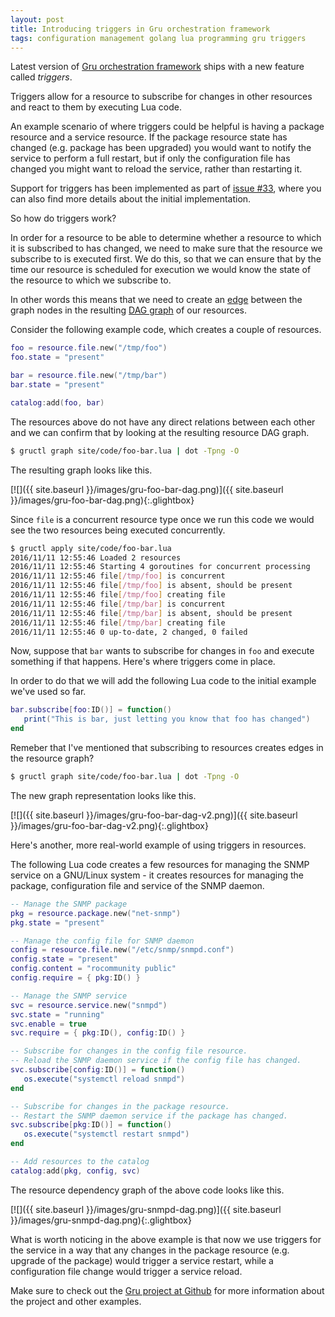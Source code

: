 ```yaml
---
layout: post
title: Introducing triggers in Gru orchestration framework
tags: configuration management golang lua programming gru triggers
---
```

Latest version of
[Gru orchestration framework](https://github.com/dnaeon/gru) ships
with a new feature called *triggers*.

Triggers allow for a resource to subscribe for changes in other
resources and react to them by executing Lua code.

An example scenario of where triggers could be helpful is having a
package resource and a service resource. If the package resource
state has changed (e.g. package has been upgraded) you would want to
notify the service to perform a full restart, but if only the
configuration file has changed you might want to reload the service,
rather than restarting it.

Support for triggers has been implemented as part of
[issue #33](https://github.com/dnaeon/gru/issues/33), where you can
also find more details about the initial implementation.

So how do triggers work?

In order for a resource to be able to determine whether a
resource to which it is subscribed to has changed, we need to make
sure that the resource we subscribe to is executed first. We do this,
so that we can ensure that by the time our resource is scheduled for
execution we would know the state of the resource to which we
subscribe to.

In other words this means that we need to create an
[edge](https://en.wikipedia.org/wiki/Graph_theory) between the
graph nodes in the resulting
[DAG graph](https://en.wikipedia.org/wiki/Directed_acyclic_graph) of our
resources.

Consider the following example code, which creates a couple of
resources.

```lua
foo = resource.file.new("/tmp/foo")
foo.state = "present"

bar = resource.file.new("/tmp/bar")
bar.state = "present"

catalog:add(foo, bar)
```

The resources above do not have any direct relations between each
other and we can confirm that by looking at the resulting resource
DAG graph.

```bash
$ gructl graph site/code/foo-bar.lua | dot -Tpng -O
```

The resulting graph looks like this.

[![]({{ site.baseurl }}/images/gru-foo-bar-dag.png)]({{ site.baseurl }}/images/gru-foo-bar-dag.png){:.glightbox}

Since `file` is a concurrent resource type once we run this code
we would see the two resources being executed concurrently.

```bash
$ gructl apply site/code/foo-bar.lua
2016/11/11 12:55:46 Loaded 2 resources
2016/11/11 12:55:46 Starting 4 goroutines for concurrent processing
2016/11/11 12:55:46 file[/tmp/foo] is concurrent
2016/11/11 12:55:46 file[/tmp/foo] is absent, should be present
2016/11/11 12:55:46 file[/tmp/foo] creating file
2016/11/11 12:55:46 file[/tmp/bar] is concurrent
2016/11/11 12:55:46 file[/tmp/bar] is absent, should be present
2016/11/11 12:55:46 file[/tmp/bar] creating file
2016/11/11 12:55:46 0 up-to-date, 2 changed, 0 failed
```

Now, suppose that `bar` wants to subscribe for changes in `foo` and
execute something if that happens. Here's where triggers come in
place.

In order to do that we will add the following Lua code to the initial
example we've used so far.

```lua
bar.subscribe[foo:ID()] = function()
   print("This is bar, just letting you know that foo has changed")
end
```

Remeber that I've mentioned that subscribing to resources creates
edges in the resource graph?

```bash
$ gructl graph site/code/foo-bar.lua | dot -Tpng -O
```

The new graph representation looks like this.

[![]({{ site.baseurl }}/images/gru-foo-bar-dag-v2.png)]({{ site.baseurl }}/images/gru-foo-bar-dag-v2.png){:.glightbox}

Here's another, more real-world example of using triggers in
resources.

The following Lua code creates a few resources for managing the SNMP
service on a GNU/Linux system - it creates resources for managing the
package, configuration file and service of the SNMP daemon.

```lua
-- Manage the SNMP package
pkg = resource.package.new("net-snmp")
pkg.state = "present"

-- Manage the config file for SNMP daemon
config = resource.file.new("/etc/snmp/snmpd.conf")
config.state = "present"
config.content = "rocommunity public"
config.require = { pkg:ID() }

-- Manage the SNMP service
svc = resource.service.new("snmpd")
svc.state = "running"
svc.enable = true
svc.require = { pkg:ID(), config:ID() }

-- Subscribe for changes in the config file resource.
-- Reload the SNMP daemon service if the config file has changed.
svc.subscribe[config:ID()] = function()
   os.execute("systemctl reload snmpd")
end

-- Subscribe for changes in the package resource.
-- Restart the SNMP daemon service if the package has changed.
svc.subscribe[pkg:ID()] = function()
   os.execute("systemctl restart snmpd")
end

-- Add resources to the catalog
catalog:add(pkg, config, svc)
```

The resource dependency graph of the above code looks like this.

[![]({{ site.baseurl }}/images/gru-snmpd-dag.png)]({{ site.baseurl }}/images/gru-snmpd-dag.png){:.glightbox}

What is worth noticing in the above example is that now we use
triggers for the service in a way that any changes in the
package resource (e.g. upgrade of the package) would trigger a
service restart, while a configuration file change would trigger a
service reload.

Make sure to check out the
[Gru project at Github](https://github.com/dnaeon/gru) for more
information about the project and other examples.
